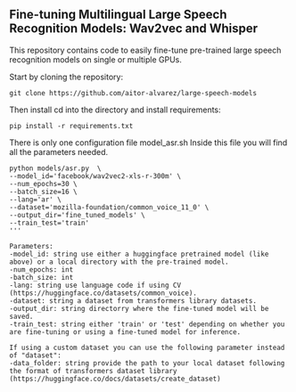 ## Fine-tuning Multilingual Large Speech Recognition Models: Wav2vec and Whisper

This repository contains code to easily fine-tune pre-trained large speech recognition models on single or multiple GPUs.

Start by cloning the repository:
```
git clone https://github.com/aitor-alvarez/large-speech-models
```

Then install cd into the directory and install requirements:

```
pip install -r requirements.txt
```

There is only one configuration file model_asr.sh
Inside this file you will find all the parameters needed.

```
python models/asr.py  \
--model_id='facebook/wav2vec2-xls-r-300m' \
--num_epochs=30 \
--batch_size=16 \
--lang='ar' \
--dataset='mozilla-foundation/common_voice_11_0' \
--output_dir='fine_tuned_models' \
--train_test='train'
'''

Parameters:
-model_id: string use either a huggingface pretrained model (like above) or a local directory with the pre-trained model.
-num_epochs: int
-batch_size: int
-lang: string use language code if using CV (https://huggingface.co/datasets/common_voice).
-dataset: string a dataset from transformers library datasets.
-output_dir: string directorry where the fine-tuned model will be saved.
-train_test: string either 'train' or 'test' depending on whether you are fine-tuning or using a fine-tuned model for inference.

If using a custom dataset you can use the following parameter instead of "dataset":
-data_folder: string provide the path to your local dataset following the format of transformers dataset library (https://huggingface.co/docs/datasets/create_dataset)
